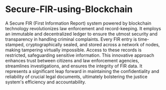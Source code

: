 # Secure-FIR-using-Blockchain

A Secure FIR (First Information Report) system powered by blockchain technology revolutionizes law enforcement and record-keeping. It employs an immutable and decentralized ledger to ensure the utmost security and transparency in handling criminal complaints. Every FIR entry is time-stamped, cryptographically sealed, and stored across a network of nodes, making tampering virtually impossible. Access to these records is restricted, safeguarding sensitive information. This innovative approach enhances trust between citizens and law enforcement agencies, streamlines investigations, and ensures the integrity of FIR data. It represents a significant leap forward in maintaining the confidentiality and reliability of crucial legal documents, ultimately bolstering the justice system's efficiency and accountability.
